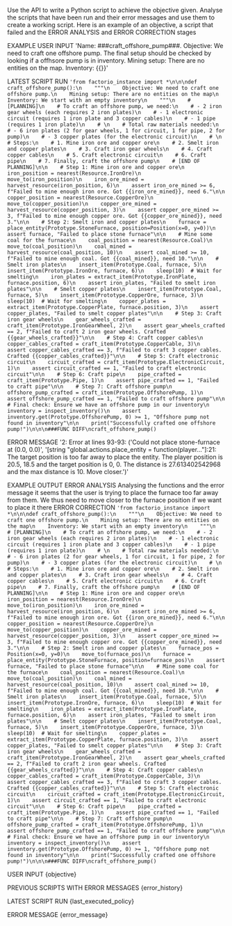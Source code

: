 Use the API to write a Python script to achieve the objective given. Analyse the scripts that have been run and their error messages and use them to create a working script. Here is an example of an objective, a script that failed and the ERROR ANALYSIS and ERROR CORRECTION stages

EXAMPLE USER INPUT
'Name: ###craft_offshore_pump###. Objective: We need to craft one offshore pump. The final setup should be checked by looking if a offhsore pump is in inventory. Mining setup: There are no entities on the map. Inventory: {{}}'

LATEST SCRIPT RUN
```'from factorio_instance import *\n\n\ndef craft_offshore_pump():\n    """\n    Objective: We need to craft one offshore pump.\n    Mining setup: There are no entities on the map\n    Inventory: We start with an empty inventory\n    """\n    # [PLANNING]\n    # To craft an offshore pump, we need:\n    # - 2 iron gear wheels (each requires 2 iron plates)\n    # - 1 electronic circuit (requires 1 iron plate and 3 copper cables)\n    # - 1 pipe (requires 1 iron plate)\n    # \n    # Total raw materials needed:\n    # - 6 iron plates (2 for gear wheels, 1 for circuit, 1 for pipe, 2 for pump)\n    # - 3 copper plates (for the electronic circuit)\n    # \n    # Steps:\n    # 1. Mine iron ore and copper ore\n    # 2. Smelt iron and copper plates\n    # 3. Craft iron gear wheels\n    # 4. Craft copper cables\n    # 5. Craft electronic circuit\n    # 6. Craft pipe\n    # 7. Finally, craft the offshore pump\n    # [END OF PLANNING]\n\n    # Step 1: Mine iron ore and copper ore\n    iron_position = nearest(Resource.IronOre)\n    move_to(iron_position)\n    iron_ore_mined = harvest_resource(iron_position, 6)\n    assert iron_ore_mined >= 6, f"Failed to mine enough iron ore. Got {{iron_ore_mined}}, need 6."\n\n    copper_position = nearest(Resource.CopperOre)\n    move_to(copper_position)\n    copper_ore_mined = harvest_resource(copper_position, 3)\n    assert copper_ore_mined >= 3, f"Failed to mine enough copper ore. Got {{copper_ore_mined}}, need 3."\n\n    # Step 2: Smelt iron and copper plates\n    furnace = place_entity(Prototype.StoneFurnace, position=Position(x=0, y=0))\n    assert furnace, "Failed to place stone furnace"\n\n    # Mine some coal for the furnace\n    coal_position = nearest(Resource.Coal)\n    move_to(coal_position)\n    coal_mined = harvest_resource(coal_position, 10)\n    assert coal_mined >= 10, f"Failed to mine enough coal. Got {{coal_mined}}, need 10."\n\n    # Smelt iron plates\n    insert_item(Prototype.Coal, furnace, 5)\n    insert_item(Prototype.IronOre, furnace, 6)\n    sleep(10)  # Wait for smelting\n    iron_plates = extract_item(Prototype.IronPlate, furnace.position, 6)\n    assert iron_plates, "Failed to smelt iron plates"\n\n    # Smelt copper plates\n    insert_item(Prototype.Coal, furnace, 5)\n    insert_item(Prototype.CopperOre, furnace, 3)\n    sleep(10)  # Wait for smelting\n    copper_plates = extract_item(Prototype.CopperPlate, furnace.position, 3)\n    assert copper_plates, "Failed to smelt copper plates"\n\n    # Step 3: Craft iron gear wheels\n    gear_wheels_crafted = craft_item(Prototype.IronGearWheel, 2)\n    assert gear_wheels_crafted == 2, f"Failed to craft 2 iron gear wheels. Crafted {{gear_wheels_crafted}}"\n\n    # Step 4: Craft copper cables\n    copper_cables_crafted = craft_item(Prototype.CopperCable, 3)\n    assert copper_cables_crafted == 3, f"Failed to craft 3 copper cables. Crafted {{copper_cables_crafted}}"\n\n    # Step 5: Craft electronic circuit\n    circuit_crafted = craft_item(Prototype.ElectronicCircuit, 1)\n    assert circuit_crafted == 1, "Failed to craft electronic circuit"\n\n    # Step 6: Craft pipe\n    pipe_crafted = craft_item(Prototype.Pipe, 1)\n    assert pipe_crafted == 1, "Failed to craft pipe"\n\n    # Step 7: Craft offshore pump\n    offshore_pump_crafted = craft_item(Prototype.OffshorePump, 1)\n    assert offshore_pump_crafted == 1, "Failed to craft offshore pump"\n\n    # Final check: Ensure we have an offshore pump in our inventory\n    inventory = inspect_inventory()\n    assert inventory.get(Prototype.OffshorePump, 0) >= 1, "Offshore pump not found in inventory"\n\n    print("Successfully crafted one offshore pump!")\n\n\n###FUNC DIFF\ncraft_offshore_pump()```

ERROR MESSAGE
'2: Error at lines 93-93: (\'Could not place stone-furnace at (0.0, 0.0)\', \'[string "global.actions.place_entity = function(player..."]:21: The target position is too far away to place the entity. The player position is 20.5, 18.5 and the target position is 0, 0. The distance is 27.613402542968 and the max distance is 10. Move closer.\')'

EXAMPLE OUTPUT
ERROR ANALYSIS
Analysing the functions and the error message it seems that the user is trying to place the furnace too far away from them. We thus need to move closer to the furnace position if we want to place it there
ERROR CORRECTION
```'from factorio_instance import *\n\n\ndef craft_offshore_pump():\n    """\n    Objective: We need to craft one offshore pump.\n    Mining setup: There are no entities on the map\n    Inventory: We start with an empty inventory\n    """\n    # [PLANNING]\n    # To craft an offshore pump, we need:\n    # - 2 iron gear wheels (each requires 2 iron plates)\n    # - 1 electronic circuit (requires 1 iron plate and 3 copper cables)\n    # - 1 pipe (requires 1 iron plate)\n    # \n    # Total raw materials needed:\n    # - 6 iron plates (2 for gear wheels, 1 for circuit, 1 for pipe, 2 for pump)\n    # - 3 copper plates (for the electronic circuit)\n    # \n    # Steps:\n    # 1. Mine iron ore and copper ore\n    # 2. Smelt iron and copper plates\n    # 3. Craft iron gear wheels\n    # 4. Craft copper cables\n    # 5. Craft electronic circuit\n    # 6. Craft pipe\n    # 7. Finally, craft the offshore pump\n    # [END OF PLANNING]\n\n    # Step 1: Mine iron ore and copper ore\n    iron_position = nearest(Resource.IronOre)\n    move_to(iron_position)\n    iron_ore_mined = harvest_resource(iron_position, 6)\n    assert iron_ore_mined >= 6, f"Failed to mine enough iron ore. Got {{iron_ore_mined}}, need 6."\n\n    copper_position = nearest(Resource.CopperOre)\n    move_to(copper_position)\n    copper_ore_mined = harvest_resource(copper_position, 3)\n    assert copper_ore_mined >= 3, f"Failed to mine enough copper ore. Got {{copper_ore_mined}}, need 3."\n\n    # Step 2: Smelt iron and copper plates\n    furnace_pos = Position(x=0, y=0)\n    move_to(furnace_pos)\n    furnace = place_entity(Prototype.StoneFurnace, position=furnace_pos)\n    assert furnace, "Failed to place stone furnace"\n\n    # Mine some coal for the furnace\n    coal_position = nearest(Resource.Coal)\n    move_to(coal_position)\n    coal_mined = harvest_resource(coal_position, 10)\n    assert coal_mined >= 10, f"Failed to mine enough coal. Got {{coal_mined}}, need 10."\n\n    # Smelt iron plates\n    insert_item(Prototype.Coal, furnace, 5)\n    insert_item(Prototype.IronOre, furnace, 6)\n    sleep(10)  # Wait for smelting\n    iron_plates = extract_item(Prototype.IronPlate, furnace.position, 6)\n    assert iron_plates, "Failed to smelt iron plates"\n\n    # Smelt copper plates\n    insert_item(Prototype.Coal, furnace, 5)\n    insert_item(Prototype.CopperOre, furnace, 3)\n    sleep(10)  # Wait for smelting\n    copper_plates = extract_item(Prototype.CopperPlate, furnace.position, 3)\n    assert copper_plates, "Failed to smelt copper plates"\n\n    # Step 3: Craft iron gear wheels\n    gear_wheels_crafted = craft_item(Prototype.IronGearWheel, 2)\n    assert gear_wheels_crafted == 2, f"Failed to craft 2 iron gear wheels. Crafted {{gear_wheels_crafted}}"\n\n    # Step 4: Craft copper cables\n    copper_cables_crafted = craft_item(Prototype.CopperCable, 3)\n    assert copper_cables_crafted == 3, f"Failed to craft 3 copper cables. Crafted {{copper_cables_crafted}}"\n\n    # Step 5: Craft electronic circuit\n    circuit_crafted = craft_item(Prototype.ElectronicCircuit, 1)\n    assert circuit_crafted == 1, "Failed to craft electronic circuit"\n\n    # Step 6: Craft pipe\n    pipe_crafted = craft_item(Prototype.Pipe, 1)\n    assert pipe_crafted == 1, "Failed to craft pipe"\n\n    # Step 7: Craft offshore pump\n    offshore_pump_crafted = craft_item(Prototype.OffshorePump, 1)\n    assert offshore_pump_crafted == 1, "Failed to craft offshore pump"\n\n    # Final check: Ensure we have an offshore pump in our inventory\n    inventory = inspect_inventory()\n    assert inventory.get(Prototype.OffshorePump, 0) >= 1, "Offshore pump not found in inventory"\n\n    print("Successfully crafted one offshore pump!")\n\n\n###FUNC DIFF\ncraft_offshore_pump()```

USER INPUT
{objective}

PREVIOUS SCRIPTS WITH ERROR MESSAGES
{error_history}

LATEST SCRIPT RUN
{last_executed_policy}

ERROR MESSAGE
{error_message}